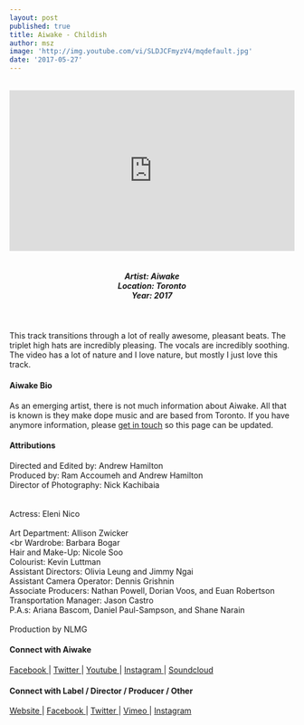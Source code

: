 ```yaml
---
layout: post
published: true
title: Aiwake - Childish
author: msz
image: 'http://img.youtube.com/vi/SLDJCFmyzV4/mqdefault.jpg'
date: '2017-05-27'
---
```

<style>.embed-container { position: relative; padding-bottom: 56.25%; height: 0; overflow: hidden; max-width: 100%; } .embed-container iframe, .embed-container object, .embed-container embed { position: absolute; top: 0; left: 0; width: 100%; height: 100%; }</style><br />
<div class="embed-container">
<iframe allowfullscreen="" frameborder="0" height="315" src="https://www.youtube.com/embed/SLDJCFmyzV4?rel=0" width="560"></iframe></div>
<br>
<h5 style="text-align: center;">
Artist: Aiwake <br>
Location: Toronto <br>
Year: 2017
</h5>
<br>

This track transitions through a lot of really awesome, pleasant beats. The triplet high hats are incredibly pleasing. The vocals are incredibly soothing. The video has a lot of nature and I love nature, but mostly I just love this track. 

#### Aiwake Bio

As an emerging artist, there is not much information about Aiwake. All that is known is they make dope music and are based from Toronto. If you have anymore information, please [get in touch](https://rwz.io/contact) so this page can be updated.

#### Attributions

Directed and Edited by: Andrew Hamilton <br>
Produced by: Ram Accoumeh and Andrew Hamilton <br>
Director of Photography: Nick Kachibaia <br>
<br><br>
Actress: Eleni Nico
<br><br>
Art Department: Allison Zwicker<br><br
Wardrobe: Barbara Bogar<br>
Hair and Make-Up: Nicole Soo<br>
Colourist: Kevin Luttman<br>
Assistant Directors: Olivia Leung and Jimmy Ngai<br>
Assistant Camera Operator: Dennis Grishnin<br>
Associate Producers: Nathan Powell, Dorian Voos, and Euan Robertson<br>
Transportation Manager: Jason Castro<br>
P.A.s: Ariana Bascom, Daniel Paul-Sampson, and Shane Narain
<br><br>
Production by NLMG

#### Connect with Aiwake

<a class="fa fa-facebook" href="https://www.facebook.com/youareaiwake" target="_blank"> Facebook </a> |
<a class="fa fa-twitter" href="https://twitter.com/youareaiwake" target="_blank"> Twitter </a> |
<a class="fa fa-youtube" href="https://www.youtube.com/" target="_blank"> Youtube </a> |
<a class="fa fa-instagram" href="https://www.instagram.com/youareaiwake" target="_blank"> Instagram </a> |
<a class="fa fa-soundcloud" href="https://soundcloud.com/aiwake" target="_blank"> Soundcloud </a> 

#### Connect with Label / Director / Producer / Other 

<a class="fa fa-globe" href="http://" target="_blank"> Website </a> |
<a class="fa fa-facebook" href="https://www.facebook.com/" target="_blank"> Facebook </a> |
<a class="fa fa-twitter" href="https://twitter.com/" target="_blank"> Twitter </a> |
<a class="fa fa-vimeo" href="https://vimeo.com/" target="_blank"> Vimeo </a> |
<a class="fa fa-instagram" href="https://www.instagram.com/" target="_blank"> Instagram </a>


